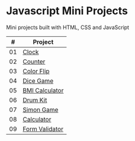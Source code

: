 # Javascript Mini Projects
Mini projects built with HTML, CSS and JavaScript

| #  | Project |
| -- | ------- |
| 01 | [Clock](./clock/) |
| 02 | [Counter](./counter/) |
| 03 | [Color Flip](./color-flip/) |
| 04 | [Dice Game](./dice-game/) |
| 05 | [BMI Calculator](./bmi-calculator/) |
| 06 | [Drum Kit](./drum-kit/) |
| 07 | [Simon Game](./simon-game/) |
| 08 | [Calculator](./calculator/) |
| 09 | [Form Validator](./form-validator/) |
